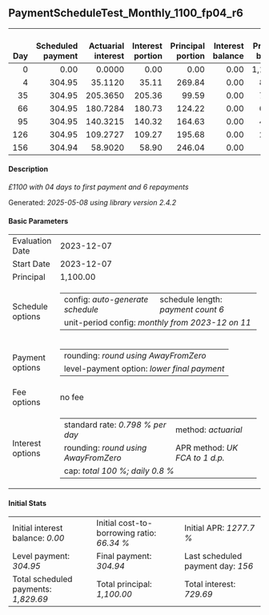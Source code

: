 <h2>PaymentScheduleTest_Monthly_1100_fp04_r6</h2>
<table>
    <thead style="vertical-align: bottom;">
        <th style="text-align: right;">Day</th>
        <th style="text-align: right;">Scheduled payment</th>
        <th style="text-align: right;">Actuarial interest</th>
        <th style="text-align: right;">Interest portion</th>
        <th style="text-align: right;">Principal portion</th>
        <th style="text-align: right;">Interest balance</th>
        <th style="text-align: right;">Principal balance</th>
        <th style="text-align: right;">Total actuarial interest</th>
        <th style="text-align: right;">Total interest</th>
        <th style="text-align: right;">Total principal</th>
    </thead>
    <tr style="text-align: right;">
        <td class="ci00">0</td>
        <td class="ci01" style="white-space: nowrap;">0.00</td>
        <td class="ci02">0.0000</td>
        <td class="ci03">0.00</td>
        <td class="ci04">0.00</td>
        <td class="ci05">0.00</td>
        <td class="ci06">1,100.00</td>
        <td class="ci07">0.0000</td>
        <td class="ci08">0.00</td>
        <td class="ci09">0.00</td>
    </tr>
    <tr style="text-align: right;">
        <td class="ci00">4</td>
        <td class="ci01" style="white-space: nowrap;">304.95</td>
        <td class="ci02">35.1120</td>
        <td class="ci03">35.11</td>
        <td class="ci04">269.84</td>
        <td class="ci05">0.00</td>
        <td class="ci06">830.16</td>
        <td class="ci07">35.1120</td>
        <td class="ci08">35.11</td>
        <td class="ci09">269.84</td>
    </tr>
    <tr style="text-align: right;">
        <td class="ci00">35</td>
        <td class="ci01" style="white-space: nowrap;">304.95</td>
        <td class="ci02">205.3650</td>
        <td class="ci03">205.36</td>
        <td class="ci04">99.59</td>
        <td class="ci05">0.00</td>
        <td class="ci06">730.57</td>
        <td class="ci07">240.4770</td>
        <td class="ci08">240.47</td>
        <td class="ci09">369.43</td>
    </tr>
    <tr style="text-align: right;">
        <td class="ci00">66</td>
        <td class="ci01" style="white-space: nowrap;">304.95</td>
        <td class="ci02">180.7284</td>
        <td class="ci03">180.73</td>
        <td class="ci04">124.22</td>
        <td class="ci05">0.00</td>
        <td class="ci06">606.35</td>
        <td class="ci07">421.2054</td>
        <td class="ci08">421.20</td>
        <td class="ci09">493.65</td>
    </tr>
    <tr style="text-align: right;">
        <td class="ci00">95</td>
        <td class="ci01" style="white-space: nowrap;">304.95</td>
        <td class="ci02">140.3215</td>
        <td class="ci03">140.32</td>
        <td class="ci04">164.63</td>
        <td class="ci05">0.00</td>
        <td class="ci06">441.72</td>
        <td class="ci07">561.5269</td>
        <td class="ci08">561.52</td>
        <td class="ci09">658.28</td>
    </tr>
    <tr style="text-align: right;">
        <td class="ci00">126</td>
        <td class="ci01" style="white-space: nowrap;">304.95</td>
        <td class="ci02">109.2727</td>
        <td class="ci03">109.27</td>
        <td class="ci04">195.68</td>
        <td class="ci05">0.00</td>
        <td class="ci06">246.04</td>
        <td class="ci07">670.7996</td>
        <td class="ci08">670.79</td>
        <td class="ci09">853.96</td>
    </tr>
    <tr style="text-align: right;">
        <td class="ci00">156</td>
        <td class="ci01" style="white-space: nowrap;">304.94</td>
        <td class="ci02">58.9020</td>
        <td class="ci03">58.90</td>
        <td class="ci04">246.04</td>
        <td class="ci05">0.00</td>
        <td class="ci06">0.00</td>
        <td class="ci07">729.7016</td>
        <td class="ci08">729.69</td>
        <td class="ci09">1,100.00</td>
    </tr>
</table>
<h4>Description</h4>
<p><i>£1100 with 04 days to first payment and 6 repayments</i></p>
<p>Generated: <i>2025-05-08 using library version 2.4.2</i></p>
<h4>Basic Parameters</h4>
<table>
    <tr>
        <td>Evaluation Date</td>
        <td>2023-12-07</td>
    </tr>
    <tr>
        <td>Start Date</td>
        <td>2023-12-07</td>
    </tr>
    <tr>
        <td>Principal</td>
        <td>1,100.00</td>
    </tr>
    <tr>
        <td>Schedule options</td>
        <td>
            <table>
                <tr>
                    <td>config: <i>auto-generate schedule</i></td>
                    <td>schedule length: <i><i>payment count</i> 6</i></td>
                </tr>
                <tr>
                    <td colspan="2" style="white-space: nowrap;">unit-period config: <i>monthly from 2023-12 on 11</i></td>
                </tr>
            </table>
        </td>
    </tr>
    <tr>
        <td>Payment options</td>
        <td>
            <table>
                <tr>
                    <td>rounding: <i>round using AwayFromZero</i></td>
                </tr>
                <tr>
                    <td>level-payment option: <i>lower&nbsp;final&nbsp;payment</i></td>
                </tr>
            </table>
        </td>
    </tr>
    <tr>
        <td>Fee options</td>
        <td>no fee
        </td>
    </tr>
    <tr>
        <td>Interest options</td>
        <td>
            <table>
                <tr>
                    <td>standard rate: <i>0.798 % per day</i></td>
                    <td>method: <i>actuarial</i></td>
                </tr>
                <tr>
                    <td>rounding: <i>round using AwayFromZero</i></td>
                    <td>APR method: <i>UK FCA to 1 d.p.</i></td>
                </tr>
                <tr>
                    <td colspan="2">cap: <i>total 100 %; daily 0.8 %</td>
                </tr>
            </table>
        </td>
    </tr>
</table>
<h4>Initial Stats</h4>
<table>
    <tr>
        <td>Initial interest balance: <i>0.00</i></td>
        <td>Initial cost-to-borrowing ratio: <i>66.34 %</i></td>
        <td>Initial APR: <i>1277.7 %</i></td>
    </tr>
    <tr>
        <td>Level payment: <i>304.95</i></td>
        <td>Final payment: <i>304.94</i></td>
        <td>Last scheduled payment day: <i>156</i></td>
    </tr>
    <tr>
        <td>Total scheduled payments: <i>1,829.69</i></td>
        <td>Total principal: <i>1,100.00</i></td>
        <td>Total interest: <i>729.69</i></td>
    </tr>
</table>